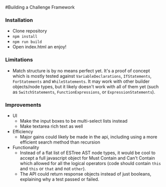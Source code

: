 #Building a Challenge Framework

### Installation
* Clone repository
* `npm install`
* `npm run build`
* Open index.html an enjoy!

### Limitations
* Match structure is by no means perfect yet. It's a proof of concept which is mostly tested against `VariableDeclarations`, `IfStatements`, `ForStatements` and `WhileStatements`. It may work with other builder objects/node types, but it likely doesn't work with all of them yet (such as `SwitchStatements`, `FunctionExpressions`, or `ExpressionStatements`).

### Improvements
* UI
  * Make the input boxes to be multi-select lists instead
  * Make textarea rich text as well
* Efficiency
  * Major gains could likely be made in the api, including using a more efficient search method than recursion
* Functionality
  * Instead of a flat list of ESTree AST node types, it would be cool to accept a full javascript object for Must Contain and Can't Contain which allowed for all the logical operators (code should contain `this` and `this` or `that` and not `other`).
  * The API could return response objects instead of just booleans, explaining why a test passed or failed.
